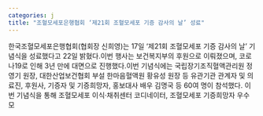 ```yaml
---
categories: j
title: "조혈모세포은행협회 ‘제21회 조혈모세포 기증 감사의 날’ 성료"
---
```

한국조혈모세포은행협회(협회장 신희영)는 17일 ‘제21회 조혈모세포 기증 감사의 날’ 기념식을 성료했다고 22일 밝혔다.이번 행사는 보건복지부의 후원으로 이뤄졌으며, 코로나19로 인해 3년 만에 대면으로 진행했다.이번 기념식에는 국립장기조직혈액관리원 정영기 원장, 대한산업보건협회 부설 한마음혈액원 황유성 원장 등 유관기관 관계자 및 의료진, 후원사, 기증자 및 기증희망자, 홍보대사 배우 김명국 등 60여 명이 참석했다.																이번 기념식을 통해 조혈모세포 이식·채취센터 코디네이터, 조혈모세포 기증희망자 우수 모